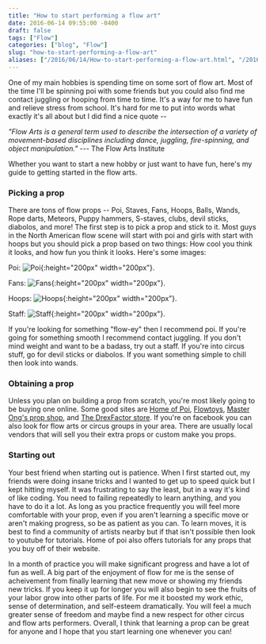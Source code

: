 ```yaml
---
title: "How to start performing a flow art"
date: 2016-06-14 09:55:00 -0400
draft: false
tags: ["Flow"]
categories: ["blog", "Flow"]
slug: "how-to-start-performing-a-flow-art"
aliases: ["/2016/06/14/How-to-start-performing-a-flow-art.html", "/2016/06/14/How-to-start-performing-a-flow-art/"]
---
```


One of my main hobbies is spending time on some sort of flow art. Most of the time I'll be spinning poi with
some friends but you could also find me contact juggling or hooping from time to time. It's a way for me to 
have fun and relieve stress from school. It's hard for me to put into words what exactly it's all about but I 
did find a nice quote --

_"Flow Arts is a general term used to describe the intersection of a variety of movement-based disciplines including dance, juggling, 
fire-spinning, and object manipulation."_ --- The Flow Arts Institute

Whether you want to start a new hobby or just want to have fun, here's my guide to getting started in the flow arts.

<h3>Picking a prop</h3>

There are tons of flow props -- Poi, Staves, Fans, Hoops, Balls, Wands, Rope darts, Meteors, Puppy hammers, S-staves,
clubs, devil sticks, diabolos, and more! The first step is to pick a prop and stick to it. Most guys in the North American
flow scene will start with poi and girls with start with hoops but you should pick a prop based on two things: How cool you
think it looks, and how fun you think it looks. Here's some images:

Poi: ![Poi](http://www.loupiote.com/photos_m/4603217580-fire-spinning-poi-isolation.jpg){:height="200px" width="200px"}.

Fans: ![Fans](http://www.loupiote.com/photos_m/4507809090-samantha-fire-fans-san-francisco.jpg){:height="200px" width="200px"}.

Hoops: ![Hoops](http://www.loupiote.com/photos_m/8371856533-girl-fire-hoop-dancers.jpg){:height="200px" width="200px"}.

Staff: ![Staff](http://www.ucd.ie/juggling/images/props/fire_staff.jpg){:height="200px" width="200px"}.

If you're looking for something "flow-ey" then I recommend poi. If you're going for something smooth I recommend contact
juggling. If you don't mind weight and want to be a badass, try out a staff. If you're into circus stuff, go for devil sticks
or diabolos. If you want something simple to chill then look into wands.

<h3>Obtaining a prop</h3>

Unless you plan on building a prop from scratch, you're most likely going to be buying one online. Some good sites
are [Home of Poi](https://www.homeofpoi.com/us/shop/), [Flowtoys](http://www.flowtoys.com/), 
[Master Ong's prop shop](http://www.masterongspropshop.com/), and [The DrexFactor store](https://drexfactor.com/store).
If you're on facebook you can also look for flow arts or circus groups in your area. There are usually local vendors
that will sell you their extra props or custom make you props.

<h3>Starting out</h3>

Your best friend when starting out is patience. When I first started out, my friends were doing insane tricks and I wanted
to get up to speed quick but I kept hitting myself. It was frustrating to say the least, but in a way it's kind of like coding.
You need to failing repeatedly to learn anything, and you have to do it a lot. As long as you practice frequently you will
feel more comfortable with your prop, even if you aren't learning a specific move or aren't making progress, so be as patient
as you can. To learn moves, it is best to find a community of artists nearby but if that isn't possible then look to youtube for
tutorials. Home of poi also offers tutorials for any props that you buy off of their website. 

In a month of practice you will make significant progress and have a lot of fun as well. A big part of the enjoyment of flow for me 
is the sense of acheivement from finally learning that new move or showing my friends new tricks. If you keep it up for longer you will
also begin to see the fruits of your labor grow into other parts of life. For me it boosted my work ethic, sense of determination, and 
self-esteem dramatically. You will feel a much greater sense of freedom and maybe find a new respect for other circus and flow arts
performers. Overall, I think that learning a prop can be great for anyone and I hope that you start learning one whenever you can!